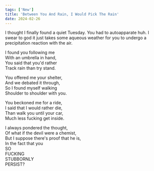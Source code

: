 ```yaml
---
tags: ['New']
title: 'Between You And Rain, I Would Pick The Rain'
date: 2024-02-26
---
```


I thought I finally found a quiet Tuesday. You had to autoapparate huh. I swear to god it just takes some aqueous weather for you to undergo a precipitation reaction with the air.

I found you following me  
With an umbrella in hand,  
You said that you'd rather  
Track rain than try stand.

You offered me your shelter,  
And we debated it through,  
So I found myself walking  
Shoulder to shoulder with you.

You beckoned me for a ride,  
I said that I would rather die,  
Than walk you until your car,  
Much less fucking get inside.

I always pondered the thought,  
Of what if the devil were a chemist,  
But I suppose there's proof that he is,  
In the fact that you  
SO  
FUCKING  
STUBBORNLY  
PERSIST?
